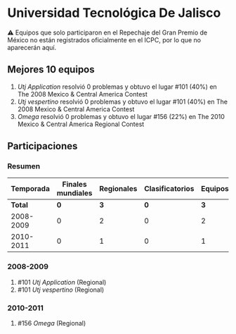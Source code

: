 # Universidad Tecnológica De Jalisco

:warning: Equipos que solo participaron en el Repechaje del Gran Premio de México no están registrados oficialmente en el ICPC, por lo que no aparecerán aquí.

## Mejores 10 equipos

1. _Utj Application_ resolvió 0 problemas y obtuvo el lugar #101 (40%) en The 2008 Mexico & Central America Contest
1. _Utj vespertino_ resolvió 0 problemas y obtuvo el lugar #101 (40%) en The 2008 Mexico & Central America Contest
1. _Omega_ resolvió 0 problemas y obtuvo el lugar #156 (22%) en The 2010 Mexico & Central America Regional Contest

## Participaciones

### Resumen

| Temporada | Finales mundiales | Regionales | Clasificatorios | Equipos |
| --- | --- | --- | --- | --- |
| **Total** | **0** | **3** | **0** | **3** |
| 2008-2009 | 0 | 2 | 0 | 2 |
| 2010-2011 | 0 | 1 | 0 | 1 |

### 2008-2009

1. #101 _Utj Application_ (Regional)
1. #101 _Utj vespertino_ (Regional)

### 2010-2011

1. #156 _Omega_ (Regional)



